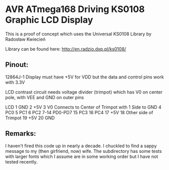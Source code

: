 AVR ATmega168 Driving KS0108 Graphic LCD Display
================================================

This is a proof of concept which uses the Universal KS0108 Library by Radosław Kwiecień

Library can be found here: http://en.radzio.dxp.pl/ks0108/

Pinout:
------------------------------------------------

12864J-1 Display must have +5V for VDD but
the data and control pins work with 3.3V

LCD contrast circuit needs voltage divider (trimpot)
which has V0 on center pole, with VEE and GND on outer pins

LCD
1	GND
2	+5V
3	V0 Connects to Center of Trimpot with 1 Side to GND
4	PC0
5	PC1
6	PC2
7-14	PD0-PD7
15	PC3
16	PC4
17	+5V
18	Other side of Trimpot
19	+5V
20	GND

Remarks:
-------------------------------------
I haven't fired this code up in nearly a decade. I chuckled to
find a sappy message to my (then girfriend, now) wife. The subdirectory
has some tests with larger fonts which I assume are in some working
order but I have not tested recently.
